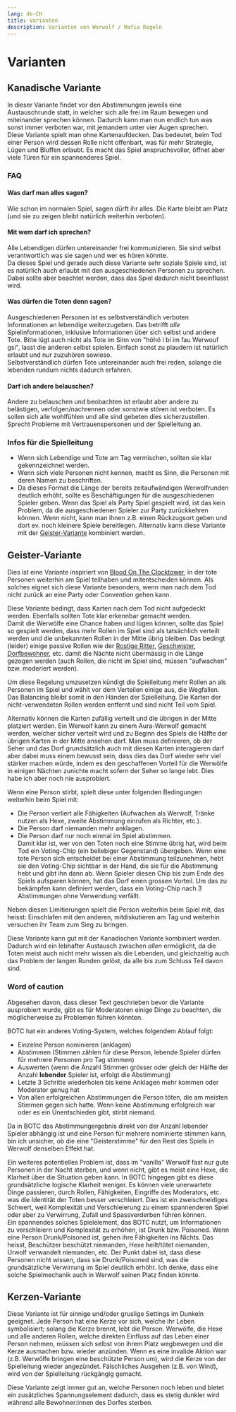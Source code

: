 ```yaml
---
lang: de-CH
title: Varianten
description: Varianten von Werwolf / Mafia Regeln
---
```


# Varianten

## Kanadische Variante

In dieser Variante findet vor den Abstimmungen jeweils eine Austauschrunde statt, in welcher sich alle frei im Raum bewegen und miteinander sprechen können. Dadurch kann man nun endlich tun was sonst immer verboten war, mit jemandem unter vier Augen sprechen.  
Diese Variante spielt man ohne Kartenaufdecken. Das bedeutet, beim Tod einer Person wird dessen Rolle nicht offenbart, was für mehr Strategie, Lügen und Bluffen erlaubt. Es macht das Spiel anspruchsvoller, öffnet aber viele Türen für ein spannenderes Spiel.

### FAQ

#### Was darf man alles sagen?

Wie schon im normalen Spiel, sagen dürft ihr alles. Die Karte bleibt am Platz (und sie zu zeigen bleibt natürlich weiterhin verboten).

#### Mit wem darf ich sprechen?

Alle Lebendigen dürfen untereinander frei kommunizieren. Sie sind selbst verantwortlich was sie sagen und wer es hören könnte.  
Da dieses Spiel und gerade auch diese Variante sehr soziale Spiele sind, ist es natürlich auch erlaubt mit den ausgeschiedenen Personen zu sprechen. Dabei sollte aber beachtet werden, dass das Spiel dadurch nicht beeinflusst wird.

#### Was dürfen die Toten denn sagen?

Ausgeschiedenen Personen ist es selbstverständlich verboten Informationen an lebendige weiterzugeben. Das betrifft _alle_ Spielinformationen, inklusive Informationen über sich selbst und andere Tote. Bitte lügt auch nicht als Tote im Sinn von "höhö i bi im fau Werwouf gsi", lasst die anderen selbst spielen. Einfach sonst zu plaudern ist natürlich erlaubt und nur zuzuhören sowieso.  
Selbstverständlich dürfen Tote untereinander auch frei reden, solange die lebenden rundum nichts dadurch erfahren.

#### Darf ich andere belauschen?

Andere zu belauschen und beobachten ist erlaubt aber andere zu belästigen, verfolgen/nachrennen oder sonstwie stören ist verboten. Es sollen sich alle wohlfühlen und alle sind gebeten dies sicherzustellen. Sprecht Probleme mit Vertrauenspersonen und der Spielleitung an.

### Infos für die Spielleitung

- Wenn sich Lebendige und Tote am Tag vermischen, sollten sie klar gekennzeichnet werden.
- Wenn sich viele Personen nicht kennen, macht es Sinn, die Personen mit deren Namen zu beschriften.
- Da dieses Format die Länge der bereits zeitaufwändigen Werwolfrunden deutlich erhöht, sollte es Beschäftigungen für die ausgeschiedenen Spieler geben. Wenn das Spiel als Party Spiel gespielt wird, ist das kein Problem, da die ausgeschiedenen Spieler zur Party zurückkehren können. Wenn nicht, kann man ihnen z.B. einen Rückzugsort geben und dort ev. noch kleinere Spiele bereitlegen. Alternativ kann diese Variante mit der [Geister-Variante](#geister-variante) kombiniert werden.

## Geister-Variante

Dies ist eine Variante inspiriert von [Blood On The Clocktower](/inspirationen#blood-on-the-clocktower), in der tote Personen weiterhin am Spiel teilhaben und mitentscheiden können. Als solches eignet sich diese Variante besonders, wenn man nach dem Tod nicht zurück an eine Party oder Convention gehen kann.

Diese Variante bedingt, dass Karten nach dem Tod nicht aufgedeckt werden. Ebenfalls sollten Tote klar erkennbar gemacht werden. \
Damit die Werwölfe eine Chance haben und lügen können, sollte das Spiel so gespielt werden, dass mehr Rollen im Spiel sind als tatsächlich verteilt werden und die unbekannten Rollen in der Mitte übrig bleiben.
Das bedingt (leider) einige passive Rollen wie der [Rostige Ritter](/rollen/rostiger-ritter), [Geschwister](/rollen/geschwister), [Dorfbewohner](/rollen/dorfbewohner), etc. damit die Nächte nicht übermässig in die Länge gezogen werden (auch Rollen, die nicht im Spiel sind, müssen "aufwachen" bzw. moderiert werden).

Um diese Regelung umzusetzen kündigt die Spielleitung mehr Rollen an als Personen im Spiel und wählt vor dem Verteilen einige aus, die Wegfallen. Das Balancing bleibt somit in den Händen der Spielleitung. Die Karten der nicht-verwendeten Rollen werden entfernt und sind nicht Teil vom Spiel.

Alternativ können die Karten zufällig verteilt und die übrigen in der Mitte platziert werden. Ein Werwolf kann zu einem Aura-Werwolf gemacht werden, welcher sicher verteilt wird und zu Beginn des Spiels die Hälfte der übrigen Karten in der Mitte ansehen darf. Man muss definieren, ob der Seher und das Dorf grundsätzlich auch mit diesen Karten interagieren darf aber dabei muss einem bewusst sein, dass dies das Dorf wieder sehr viel stärker machen würde, indem es den geschaffenen Vorteil für die Werwölfe in einigen Nächten zunichte macht sofern der Seher so lange lebt. Dies habe ich aber noch nie ausprobiert.

Wenn eine Person stirbt, spielt diese unter folgenden Bedingungen weiterhin beim Spiel mit:

- Die Person verliert alle Fähigkeiten (Aufwachen als Werwolf, Tränke nutzen als Hexe, zweite Abstimmung einrufen als Richter, etc.).
- Die Person darf niemanden mehr anklagen.
- Die Person darf nur noch einmal im Spiel abstimmen. \
  Damit klar ist, wer von den Toten noch eine Stimme übrig hat, wird beim Tod ein Voting-Chip (ein beliebiger Gegenstand) übergeben. Wenn eine tote Person sich entscheidet bei einer Abstimmung teilzunehmen, hebt sie den Voting-Chip sichtbar in der Hand, die sie für die Abstimmung hebt und gibt ihn dann ab. Wenn Spieler diesen Chip bis zum Ende des Spiels aufsparen können, hat das Dorf einen grossen Vorteil. Um das zu bekämpfen kann definiert werden, dass ein Voting-Chip nach 3 Abstimmungen ohne Verwendung verfällt.

Neben diesen Limitierungen spielt die Person weiterhin beim Spiel mit, das heisst: Einschlafen mit den anderen, mitdiskutieren am Tag und weiterhin versuchen ihr Team zum Sieg zu bringen.

Diese Variante kann gut mit der Kanadischen Variante kombiniert werden. Dadurch wird ein lebhafter Austausch zwischen _allen_ ermöglicht, da die Toten meist auch nicht mehr wissen als die Lebenden, und gleichzeitig auch das Problem der langen Runden gelöst, da alle bis zum Schluss Teil davon sind.

### Word of caution

Abgesehen davon, dass dieser Text geschrieben bevor die Variante ausprobiert wurde, gibt es für Moderatoren einige Dinge zu beachten, die möglicherweise zu Problemen führen könnten.

BOTC hat ein anderes Voting-System, welches folgendem Ablauf folgt:

- Einzelne Person nominieren (anklagen)
- Abstimmen (Stimmen zählen für diese Person, lebende Spieler dürfen für mehrere Personen pro Tag stimmen)
- Auswerten (wenn die Anzahl Stimmen grösser oder gleich der Hälfte der Anzahl **lebender** Spieler ist, erfolgt die Abstimmung)
- Letzte 3 Schritte wiederholen bis keine Anklagen mehr kommen oder Moderator genug hat
- Von allen erfolgreichen Abstimmungen die Person töten, die am meisten Stimmen gegen sich hatte. Wenn keine Abstimmung erfolgreich war oder es ein Unentschieden gibt, stirbt niemand.

Da in BOTC das Abstimmungergebnis direkt von der Anzahl lebender Spieler abhängig ist und eine Person für mehrere nominierte stimmen kann, bin ich unsicher, ob die eine "Geisterstimme" für den Rest des Spiels in Werwolf denselben Effekt hat.

Ein weiteres potentielles Problem ist, dass im "vanilla" Werwolf fast nur gute Personen in der Nacht sterben, und wenn nicht, gibt es meist eine Hexe, die Klarheit über die Situation geben kann. In BOTC hingegen gibt es diese grundsätzliche logische Klarheit weniger. Es können viele unerwartete Dinge passieren, durch Rollen, Fähigkeiten, Eingriffe des Moderators, etc. was die Identität der Toten besser verschleiert. Dies ist ein zweischneidiges Schwert, weil Komplexität und Verschleierung zu einem spannenderen Spiel oder aber zu Verwirrung, Zufall und Spassverderben führen können. \
Ein spannendes solches Spielelement, das BOTC nutzt, um Informationen zu verschleiern und Komplexität zu erhöhen, ist Drunk bzw. Poisoned. Wenn eine Person Drunk/Poisoned ist, gehen ihre Fähigkeiten ins Nichts. Das heisst, Beschützer beschützt niemanden, Hexe heilt/tötet niemanden, Urwolf verwandelt niemanden, etc. Der Punkt dabei ist, dass diese Personen nicht wissen, dass sie Drunk/Poisoned sind, was die grundsätzliche Verwirrung im Spiel deutlich erhöht. Ich denke, dass eine solche Spielmechanik auch in Werwolf seinen Platz finden könnte.

## Kerzen-Variante

Diese Variante ist für sinnige und/oder gruslige Settings im Dunkeln geeignet. Jede Person hat eine Kerze vor sich, welche ihr Leben symbolisiert; solang die Kerze brennt, lebt die Person. Werwölfe, die Hexe und alle anderen Rollen, welche direkten Einfluss auf das Leben einer Person nehmen, müssen sich selbst von ihrem Platz wegbewegen und die Kerze ausmachen bzw. wieder anzünden. Wenn es eine invalide Aktion war (z.B. Werwölfe bringen eine beschützte Person um), wird die Kerze von der Spielleitung wieder angezündet. Fälschliches Ausgehen (z.B. von Wind), wird von der Spielleitung rückgängig gemacht.

Diese Variante zeigt immer gut an, welche Personen noch leben und bietet ein zusätzliches Spannungselement dadurch, dass es stetig dunkler wird während alle Bewohner:innen des Dorfes sterben.
